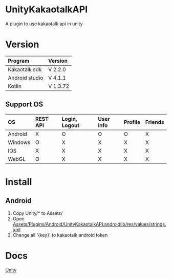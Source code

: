 # UnityKakaotalkAPI

A plugin to use kakaotalk api in unity

# Version

| Program        | Version  |
| :------------- | :------- |
| Kakaotalk sdk  | V 2.2.0  |
| Android studio | V 4.1.1  |
| Kotlin         | V 1.3.72 |

## Support OS

| OS       | REST API | Login, Logout | User info | Profile | Friends |
| :------- | :------- | :------------ | :-------- | :------ | :------ |
| Android  | X        | O             | O         | O       | X       |
| Windows  | O        | X             | X         | X       | X       |
| IOS      | X        | X             | X         | X       | X       |
| WebGL    | O        | X             | X         | X       | X       |

# Install

## Android

1. Copy Unity/* to Assets/
2. Open [Assets/Plugins/Android/UnityKakaotalkAPI.androidlib/res/values/strings.xml](Unity/Plugins/Android/UnityKakaotalkAPI.androidlib/res/values/strings.xml)
3. Change all '{key}' to kakaotalk android token

# Docs
[Unity](doc/Unity.md)
